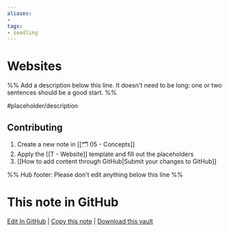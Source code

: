 ```yaml
---
aliases:
- 
tags:
- seedling
---
```


# Websites

%% Add a description below this line. It doesn't need to be long: one or two sentences should be a good start. %%

#placeholder/description

## Contributing

1. Create a new note in [[🗂️ 05 - Concepts]]
2. Apply the [[T - Website]] template and fill out the placeholders
3. [[How to add content through GitHub|Submit your changes to GitHub]]

%% Hub footer: Please don't edit anything below this line %%

# This note in GitHub

<span class="git-footer">[Edit In GitHub](https://github.dev/obsidian-community/obsidian-hub/blob/main/05%20-%20Concepts/Websites.md "git-hub-edit-note") | [Copy this note](https://raw.githubusercontent.com/obsidian-community/obsidian-hub/main/05%20-%20Concepts/Websites.md "git-hub-copy-note") | [Download this vault](https://github.com/obsidian-community/obsidian-hub/archive/refs/heads/main.zip "git-hub-download-vault") </span>
